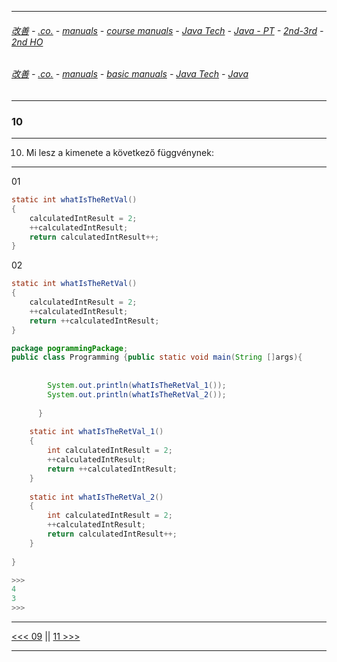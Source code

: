 
---

###### [改善](https://github.com/ttltrk/0C/blob/master/README.MD) - [.co.](https://github.com/ttltrk/PRG/blob/master/CODING.MD) - [manuals](https://github.com/ttltrk/PRG/blob/master/MAN.MD) - [course manuals](https://github.com/ttltrk/PRG/blob/master/COUR_MAN.MD) - [Java Tech](https://github.com/ttltrk/PRG/blob/master/JAVA/DOC/CM/JT.MD) - [Java - PT](https://github.com/ttltrk/PRG/blob/master/JAVA/DOC/BJM/TOMI/JJ.MD) - [2nd-3rd](https://github.com/ttltrk/PRG/blob/master/JAVA/DOC/BJM/TOMI/02/2nd.MD) - [2nd HO](https://github.com/ttltrk/PRG/blob/master/JAVA/DOC/BJM/TOMI/02/HO.MD)

###### [改善](https://github.com/ttltrk/0C/blob/master/README.MD) - [.co.](https://github.com/ttltrk/PRG/blob/master/CODING.MD) - [manuals](https://github.com/ttltrk/PRG/blob/master/MAN.MD) - [basic manuals](https://github.com/ttltrk/PRG/blob/master/MANUALS.MD) - [Java Tech](https://github.com/ttltrk/PRG/blob/master/JAVA/DOC/JT/JT.MD) - [Java](https://github.com/ttltrk/PRG/blob/master/JAVA/DOC/OJM/OJM.MD)

---

### 10

---

10. Mi lesz a kimenete a következő függvénynek:

---

01

```java
static int whatIsTheRetVal()
{
	calculatedIntResult = 2;
	++calculatedIntResult;
	return calculatedIntResult++;
}
```

02

```java
static int whatIsTheRetVal()
{
	calculatedIntResult = 2;
	++calculatedIntResult;
	return ++calculatedIntResult;
}
```

```java
package pogrammingPackage;
public class Programming {public static void main(String []args){
		
        
		System.out.println(whatIsTheRetVal_1());
		System.out.println(whatIsTheRetVal_2());
		
	  }
	  
	static int whatIsTheRetVal_1()
	{
		int calculatedIntResult = 2;
		++calculatedIntResult;
		return ++calculatedIntResult;
	}
		
	static int whatIsTheRetVal_2()
	{
		int calculatedIntResult = 2;
		++calculatedIntResult;
		return calculatedIntResult++;
	}
	
}

>>>
4
3
>>>
```

---

[<<< 09](https://github.com/ttltrk/PRG/blob/master/JAVA/DOC/BJM/TOMI/02/09/09.MD) ||
[11 >>>](https://github.com/ttltrk/PRG/blob/master/JAVA/DOC/BJM/TOMI/02/11/11.MD)

---
